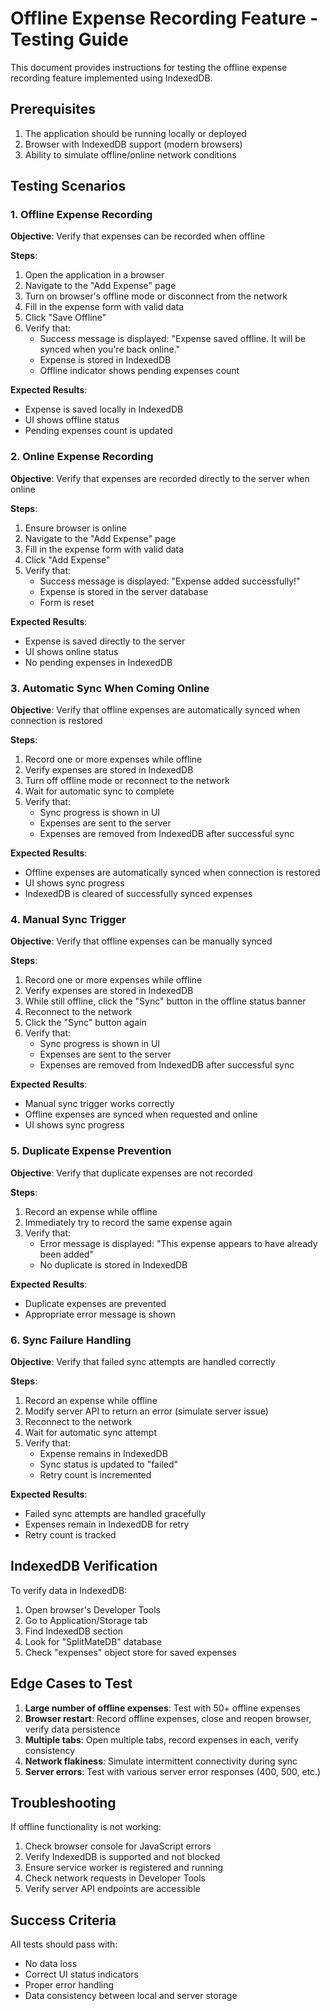 # Offline Expense Recording Feature - Testing Guide

This document provides instructions for testing the offline expense recording feature implemented using IndexedDB.

## Prerequisites

1. The application should be running locally or deployed
2. Browser with IndexedDB support (modern browsers)
3. Ability to simulate offline/online network conditions

## Testing Scenarios

### 1. Offline Expense Recording

**Objective**: Verify that expenses can be recorded when offline

**Steps**:
1. Open the application in a browser
2. Navigate to the "Add Expense" page
3. Turn on browser's offline mode or disconnect from the network
4. Fill in the expense form with valid data
5. Click "Save Offline"
6. Verify that:
   - Success message is displayed: "Expense saved offline. It will be synced when you're back online."
   - Expense is stored in IndexedDB
   - Offline indicator shows pending expenses count

**Expected Results**:
- Expense is saved locally in IndexedDB
- UI shows offline status
- Pending expenses count is updated

### 2. Online Expense Recording

**Objective**: Verify that expenses are recorded directly to the server when online

**Steps**:
1. Ensure browser is online
2. Navigate to the "Add Expense" page
3. Fill in the expense form with valid data
4. Click "Add Expense"
5. Verify that:
   - Success message is displayed: "Expense added successfully!"
   - Expense is stored in the server database
   - Form is reset

**Expected Results**:
- Expense is saved directly to the server
- UI shows online status
- No pending expenses in IndexedDB

### 3. Automatic Sync When Coming Online

**Objective**: Verify that offline expenses are automatically synced when connection is restored

**Steps**:
1. Record one or more expenses while offline
2. Verify expenses are stored in IndexedDB
3. Turn off offline mode or reconnect to the network
4. Wait for automatic sync to complete
5. Verify that:
   - Sync progress is shown in UI
   - Expenses are sent to the server
   - Expenses are removed from IndexedDB after successful sync

**Expected Results**:
- Offline expenses are automatically synced when connection is restored
- UI shows sync progress
- IndexedDB is cleared of successfully synced expenses

### 4. Manual Sync Trigger

**Objective**: Verify that offline expenses can be manually synced

**Steps**:
1. Record one or more expenses while offline
2. Verify expenses are stored in IndexedDB
3. While still offline, click the "Sync" button in the offline status banner
4. Reconnect to the network
5. Click the "Sync" button again
6. Verify that:
   - Sync progress is shown in UI
   - Expenses are sent to the server
   - Expenses are removed from IndexedDB after successful sync

**Expected Results**:
- Manual sync trigger works correctly
- Offline expenses are synced when requested and online
- UI shows sync progress

### 5. Duplicate Expense Prevention

**Objective**: Verify that duplicate expenses are not recorded

**Steps**:
1. Record an expense while offline
2. Immediately try to record the same expense again
3. Verify that:
   - Error message is displayed: "This expense appears to have already been added"
   - No duplicate is stored in IndexedDB

**Expected Results**:
- Duplicate expenses are prevented
- Appropriate error message is shown

### 6. Sync Failure Handling

**Objective**: Verify that failed sync attempts are handled correctly

**Steps**:
1. Record an expense while offline
2. Modify server API to return an error (simulate server issue)
3. Reconnect to the network
4. Wait for automatic sync attempt
5. Verify that:
   - Expense remains in IndexedDB
   - Sync status is updated to "failed"
   - Retry count is incremented

**Expected Results**:
- Failed sync attempts are handled gracefully
- Expenses remain in IndexedDB for retry
- Retry count is tracked

## IndexedDB Verification

To verify data in IndexedDB:

1. Open browser's Developer Tools
2. Go to Application/Storage tab
3. Find IndexedDB section
4. Look for "SplitMateDB" database
5. Check "expenses" object store for saved expenses

## Edge Cases to Test

1. **Large number of offline expenses**: Test with 50+ offline expenses
2. **Browser restart**: Record offline expenses, close and reopen browser, verify data persistence
3. **Multiple tabs**: Open multiple tabs, record expenses in each, verify consistency
4. **Network flakiness**: Simulate intermittent connectivity during sync
5. **Server errors**: Test with various server error responses (400, 500, etc.)

## Troubleshooting

If offline functionality is not working:

1. Check browser console for JavaScript errors
2. Verify IndexedDB is supported and not blocked
3. Ensure service worker is registered and running
4. Check network requests in Developer Tools
5. Verify server API endpoints are accessible

## Success Criteria

All tests should pass with:
- No data loss
- Correct UI status indicators
- Proper error handling
- Data consistency between local and server storage